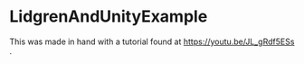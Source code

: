 # LidgrenAndUnityExample
This was made in hand with a tutorial found at https://youtu.be/JL_gRdf5ESs .
